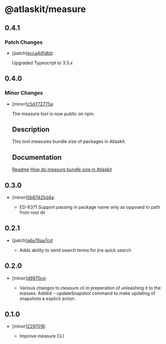 # @atlaskit/measure

## 0.4.1

### Patch Changes

- [patch][ecca4d1dbb](https://bitbucket.org/atlassian/atlaskit-mk-2/commits/ecca4d1dbb):

  Upgraded Typescript to 3.3.x

## 0.4.0

### Minor Changes

- [minor][c5d772775a](https://bitbucket.org/atlassian/atlaskit-mk-2/commits/c5d772775a):

  The measure tool is now public on npm.

  ## Description

  This tool measures bundle size of packages in Atlaskit.

  ## Documentation

  [Readme](https://bitbucket.org/atlassian/atlaskit-mk-2/src/master/build/measure/)
  [How do measure bundle size in Atlaskit](https://atlaskit.atlassian.com/docs/guides/bundle-size)

## 0.3.0

- [minor][0b87425d4a](https://bitbucket.org/atlassian/atlaskit-mk-2/commits/0b87425d4a):

  - ED-6371 Support passing in package name only as opposed to path from root dir

## 0.2.1

- [patch][a6a76aa7cd](https://bitbucket.org/atlassian/atlaskit-mk-2/commits/a6a76aa7cd):

  - Adds ability to send search terms for jira quick search

## 0.2.0

- [minor][d6970ce](https://bitbucket.org/atlassian/atlaskit-mk-2/commits/d6970ce):

  - Various changes to measure cli in preperation of unleashing it to the masses. Added --updateSnapshot command to make updating of snapshots a explicit action.

## 0.1.0

- [minor][2297016](https://bitbucket.org/atlassian/atlaskit-mk-2/commits/2297016):

  - Improve measure CLI
